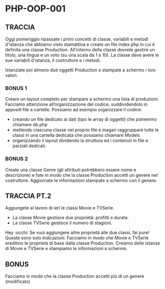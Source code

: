 # PHP-OOP-001

## TRACCIA

Oggi pomeriggio ripassate i primi concetti di classe, variabili e metodi d'istanza che abbiamo visto stamattina e create un file index.php in cui è definita una classe Production.
All'interno della classe dovrete gestire un titolo, una lingua e un voto (su una scala da 1 a 10). La classe deve avere le sue variabili d'istanza, il costruttore e i metodi.

Istanziate poi almeno due oggetti Production e stampate a schermo i loro valori.

### BONUS 1

Creare un layout completo per stampare a schermo una lista di produzioni. Facciamo attenzione all’organizzazione del codice, suddividendolo in appositi file e cartelle. Possiamo ad esempio organizzare il codice:

- creando un file dedicato ai dati (tipo le array di oggetti) che potremmo chiamare db.php
- mettendo ciascuna classe nel proprio file e magari raggruppare tutte le classi in una cartella dedicata che possiamo chiamare Models
- organizzando il layout dividendo la struttura ed i contenuti in file e parziali dedicati.

### BONUS 2

Create una classe Genre (gli attributi potrebbero essere nome e descrizione) e fate in modo che la classe Production accetti un genere nel costruttore. Aggiornate le informazioni stampate a schermo con il genere.

## TRACCIA PT.2

Aggiungete al lavoro di ieri le classi Movie e TVSerie.

- La classe Movie gestisce due proprietà: profitti e durata.
- La classe TVSerie gestisce il numero di stagioni.

Hey :occhi: Se vuoi aggiungere altre proprietà alle due classi, fai pure! Queste sono solo indicazioni.
Facciamo in modo che Movie e TVSerie ereditino le proprietà di base dalla classe Production.
Creiamo delle istanze di Movie e TVSerie e stampiamo le informazioni a schermo.

## BONUS

Facciamo in modo che la classe Production accetti più di un genere (modificato)
